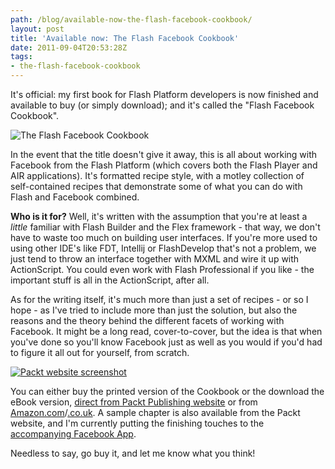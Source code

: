 ```yaml
---
path: /blog/available-now-the-flash-facebook-cookbook/
layout: post
title: 'Available now: The Flash Facebook Cookbook'
date: 2011-09-04T20:53:28Z
tags:
- the-flash-facebook-cookbook
---
```


It's official: my first book for Flash Platform developers is now finished and available to buy (or simply download); and it's called the "Flash Facebook Cookbook".

![The Flash Facebook Cookbook](/content/images/2011/09/flash-facebook-cookbook.png)

In the event that the title doesn't give it away, this is all about working with Facebook from the Flash Platform (which covers both the Flash Player and AIR applications). It's formatted recipe style, with a motley collection of self-contained recipes that demonstrate some of what you can do with Flash and Facebook combined.

<strong>Who is it for?</strong> Well, it's written with the assumption that you're at least a <em>little</em> familiar with Flash Builder and the Flex framework - that way, we don't have to waste too much on building user interfaces. If you're more used to using other IDE's like FDT, Intellij or FlashDevelop that's not a problem, we just tend to throw an interface together with MXML and wire it up with ActionScript. You could even work with Flash Professional if you like - the important stuff is all in the ActionScript, after all.

As for the writing itself, it's much more than just a set of recipes - or so I hope - as I've tried to include more than just the solution, but also the reasons and the theory behind the different facets of working with Facebook. It might be a long read, cover-to-cover, but the idea is that when you've done so you'll know Facebook just as well as you would if you'd had to figure it all out for yourself, from scratch.

[![Packt website screenshot](/content/images/2011/09/packt-website-screenshot.png)](http://www.packtpub.com/flash-facebook-cookbook-for-graph-api-applications/book)

You can either buy the printed version of the Cookbook or the download the eBook version, <a title="Open the Packt Publishing website in a new window/tab." href="http://www.packtpub.com/flash-facebook-cookbook-for-graph-api-applications/book" target="_blank">direct from Packt Publishing website</a> or from <a title="Open the Flash Facebook Cookbook on Amazon.com, in a new window/tab." href="http://www.amazon.com/Flash-Facebook-Cookbook-James-Ford/dp/1849690723" target="_blank">Amazon.com</a>/<a title="Open the Flash Facebook Cookbook on Amazon.co.uk, in a new window/tab." href="http://www.amazon.co.uk/Flash-Facebook-Cookbook-James-Ford/dp/1849690723" target="_blank">.co.uk</a>. A sample chapter is also available from the Packt website, and I'm currently putting the finishing touches to the <a title="Click here to open the Flash Facebook Cookbook's Facebook application in a new window/tab." href="http://apps.facebook.com/packt_facebook/" target="_blank">accompanying Facebook App</a>.

Needless to say, go buy it, and let me know what you think!